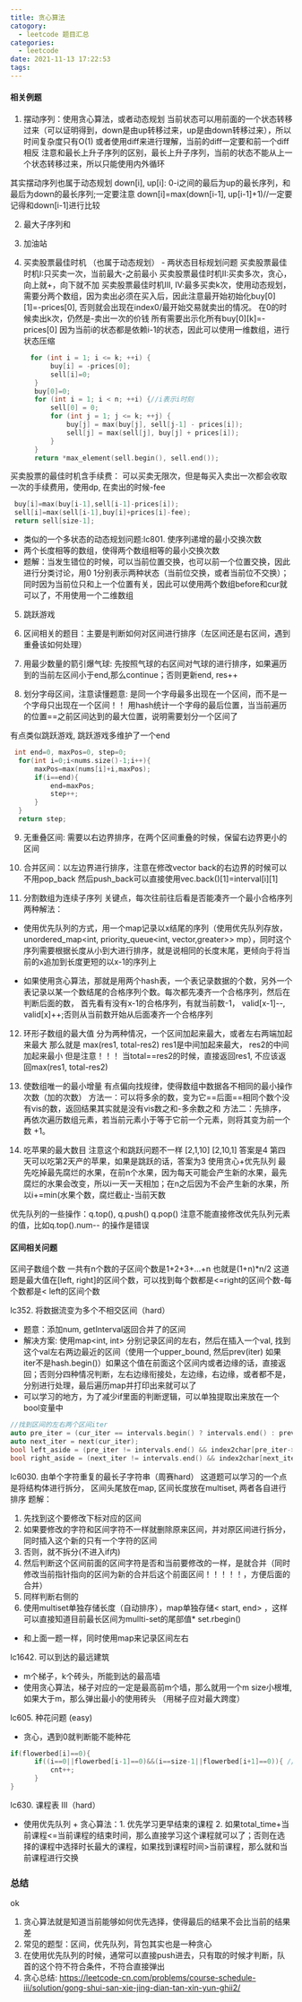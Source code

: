 ```yaml
---
title: 贪心算法
catogory:
  - leetcode 题目汇总
categories:
  - leetcode
date: 2021-11-13 17:22:53
tags:
---
```


#### 相关例题
1. 摆动序列：使用贪心算法，或者动态规划 当前状态可以用前面的一个状态转移过来（可以证明得到，down是由up转移过来，up是由down转移过来），所以时间复杂度只有O(1)
或者使用diff来进行理解，当前的diff一定要和前一个diff相反
注意和最长上升子序列的区别，最长上升子序列，当前的状态不能从上一个状态转移过来，所以只能使用内外循环

其实摆动序列也属于动态规划  down[i], up[i]: 0-i之间的最后为up的最长序列，和最后为down的最长序列;一定要注意
down[i]=max(down[i-1], up[i-1]+1)//一定要记得和down[i-1]进行比较

2. 最大子序列和

3. 加油站

4. 买卖股票最佳时机 （也属于动态规划） - 两状态目标规划问题
  买卖股票最佳时机I:只买卖一次，当前最大-之前最小
  买卖股票最佳时机II:买卖多次，贪心，向上就+，向下就不加
  买卖股票最佳时机III, IV:最多买卖k次，使用动态规划，需要分两个数组，因为卖出必须在买入后，因此注意最开始初始化buy[0][1]=-prices[0], 否则就会出现在index0/最开始交易就卖出的情况。
  在0的时候卖出k次，仍然是-卖出一次的价钱 所有需要出示化所有buy[0][k]=-prices[0]
  因为当前i的状态都是依赖i-1的状态，因此可以使用一维数组，进行状态压缩
  
  ```C++
       for (int i = 1; i <= k; ++i) {
            buy[i] = -prices[0];
            sell[i]=0;
        }
        buy[0]=0;
        for (int i = 1; i < n; ++i) {//i表示i时刻
            sell[0] = 0;
            for (int j = 1; j <= k; ++j) {
                buy[j] = max(buy[j], sell[j-1] - prices[i]);
                sell[j] = max(sell[j], buy[j] + prices[i]);   
            }
        }
        return *max_element(sell.begin(), sell.end());
  ```

  买卖股票的最佳时机含手续费： 可以买卖无限次，但是每买入卖出一次都会收取一次的手续费用，使用dp, 在卖出的时候-fee
  ```C++
   buy[i]=max(buy[i-1],sell[i-1]-prices[i]);
   sell[i]=max(sell[i-1],buy[i]+prices[i]-fee);
   return sell[size-1];
   ```

  - 类似的一个多状态的动态规划问题:lc801. 使序列递增的最小交换次数
  - 两个长度相等的数组，使得两个数组相等的最小交换次数
  - 题解：当发生错位的时候，可以当前位置交换，也可以前一个位置交换，因此进行分类讨论，用0 1分别表示两种状态（当前位交换，或者当前位不交换）；同时因为当前位只和上一个位置有关，因此可以使用两个数组before和cur就可以了，不用使用一个二维数组

5. 跳跃游戏

6. 区间相关的题目：主要是判断如何对区间进行排序（左区间还是右区间，遇到重叠该如何处理）

7. 用最少数量的箭引爆气球: 先按照气球的右区间对气球的进行排序，如果遍历到的当前左区间小于end,那么continue；否则更新end, res++

8. 划分字母区间，注意读懂题意: 是同一个字母最多出现在一个区间，而不是一个字母只出现在一个区间！！
用hash统计一个字母的最后位置，当当前遍历的位置==之前区间达到的最大位置，说明需要划分一个区间了

有点类似跳跃游戏, 跳跃游戏多维护了一个end
```C++
 int end=0, maxPos=0, step=0;
  for(int i=0;i<nums.size()-1;i++){
      maxPos=max(nums[i]+i,maxPos);
      if(i==end){
          end=maxPos;
          step++;
      }
  }
  return step;
```

9. 无重叠区间: 需要以右边界排序，在两个区间重叠的时候，保留右边界更小的区间

10. 合并区间：以左边界进行排序，注意在修改vector back的右边界的时候可以不用pop_back 然后push_back可以直接使用vec.back()[1]=interval[i][1]

11. 分割数组为连续子序列
关键点，每次往前往后看是否能凑齐一个最小合格序列
两种解法：
- 使用优先队列的方式，用一个map记录以x结尾的序列（使用优先队列存放，unordered_map<int, priority_queue<int, vector<int>,greater<int>>> mp），同时这个序列需要根据长度从小到大进行排序，就是说相同的长度末尾，更倾向于将当前的x追加到长度更短的以x-1的序列上

- 如果使用贪心算法，那就是用两个hash表，一个表记录数据的个数，另外一个表记录以某一个数结尾的合格序列个数。每次都先凑齐一个合格序列，然后在判断后面的数， 首先看有没有x-1的合格序列，有就当前数-1， valid[x-1]--, valid[x]++;否则从当前数开始从后面凑齐一个合格序列

12. 环形子数组的最大值
分为两种情况，一个区间加起来最大，或者左右两端加起来最大
那么就是 max(res1, total-res2) res1是中间加起来最大， res2的中间加起来最小
但是注意！！！ 当total==res2的时候，直接返回res1, 不应该返回max(res1, total-res2) 

13.  使数组唯一的最小增量
有点偏向找规律，使得数组中数据各不相同的最小操作次数（加的次数）
方法一：可以将多余的数，变为它==后面==相同个数个没有vis的数，返回结果其实就是没有vis数之和-多余数之和
方法二：先排序，再依次遍历数组元素，若当前元素小于等于它前一个元素，则将其变为前一个数 +1。

14. 吃苹果的最大数目
注意这个和跳跃问题不一样
[2,1,10] [2,10,1] 答案是4
第四天可以吃第2天产的苹果，如果是跳跃的话，答案为3
使用贪心+优先队列
最先吃掉最先腐烂的水果，在前n个水果，因为每天可能会产生新的水果，最先腐烂的水果会改变，所以i一天一天相加；在n之后因为不会产生新的水果，所以i+=min(水果个数，腐烂截止-当前天数

优先队列的一些操作：q.top(), q.push() q.pop()
注意不能直接修改优先队列元素的值，比如q.top().num-- 的操作是错误

#### 区间相关问题
区间子数组个数 一共有n个数的子区间个数是1+2+3+...+n 也就是(1+n)*n/2
这道题是最大值在[left, right]的区间个数，可以找到每个数都是<=right的区间个数-每个数都是< left的区间个数

lc352. 将数据流变为多个不相交区间（hard）
- 题意：添加num, getInterval返回合并了的区间
- 解决方案: 使用map<int, int> 分别记录区间的左右，然后在插入一个val, 找到这个val左右两边最近的区间（使用一个upper_bound, 然后prev(iter) 如果iter不是hash.begin()）如果这个值在前面这个区间内或者边缘的话，直接返回；否则分四种情况判断，左右边缘衔接处，左边缘，右边缘，或者都不是，分别进行处理，最后遍历map并打印出来就可以了
- 可以学习的地方，为了减少if里面的判断逻辑，可以单独提取出来放在一个bool变量中

```C++
//找到区间的左右两个区间iter
auto pre_iter = (cur_iter == intervals.begin() ? intervals.end() : prev(cur_iter));
auto next_iter = next(cur_iter);
bool left_aside = (pre_iter != intervals.end() && index2char[pre_iter->second] == index2char[cur_iter->second]);
bool right_aside = (next_iter != intervals.end() && index2char[next_iter->second] == index2char[cur_iter->second]);
```
          

lc6030. 由单个字符重复的最长子字符串（周赛hard）
这道题可以学习的一个点是将结构体进行拆分， 区间头尾放在map, 区间长度放在multiset, 两者各自进行排序
题解：
  1. 先找到这个要修改下标对应的区间
  2. 如果要修改的字符和区间字符不一样就删除原来区间，并对原区间进行拆分，同时插入这个新的只有一个字符的区间
  3. 否则，就不拆分(不进入if内)
  4. 然后判断这个区间前面的区间字符是否和当前要修改的一样，是就合并（同时修改当前指针指向的区间为新的合并后这个前面区间！！！！！，方便后面的合并）
  5. 同样判断右侧的
  6. 使用multiset单独存储长度（自动排序），map单独存储< start, end> ，这样可以直接知道目前最长区间为mullti-set的尾部值* set.rbegin()
  - 和上面一题一样，同时使用map来记录区间左右


lc1642. 可以到达的最远建筑
- m个梯子，k个砖头，所能到达的最高墙
- 使用贪心算法，梯子对应的一定是最高前m个墙，那么就用一个m size小根堆, 如果大于m，那么弹出最小的使用砖头 （用梯子应对最大跨度）


lc605. 种花问题 (easy)
- 贪心，遇到0就判断能不能种花
```C++
if(flowerbed[i]==0){
      if((i==0||flowerbed[i-1]==0)&&(i==size-1||flowerbed[i+1]==0)){ //边界处理，可以在两边加0或者分情况判断
          cnt++;
      }
}
```

lc630. 课程表 III（hard）
- 使用优先队列 + 贪心算法：1. 优先学习更早结束的课程 2. 如果total_time+当前课程<=当前课程的结束时间，那么直接学习这个课程就可以了；否则在选择的课程中选择时长最大的课程，如果找到课程时间>当前课程，那么就和当前课程进行交换



### 总结
ok
1. 贪心算法就是知道当前能够如何优先选择，使得最后的结果不会比当前的结果差
2. 常见的题型：区间，优先队列，背包其实也是一种贪心
3. 在使用优先队列的时候，通常可以直接push进去，只有取的时候才判断，队首的这个符不符合条件，不符合直接弹出
4. 贪心总结: https://leetcode-cn.com/problems/course-schedule-iii/solution/gong-shui-san-xie-jing-dian-tan-xin-yun-ghii2/


